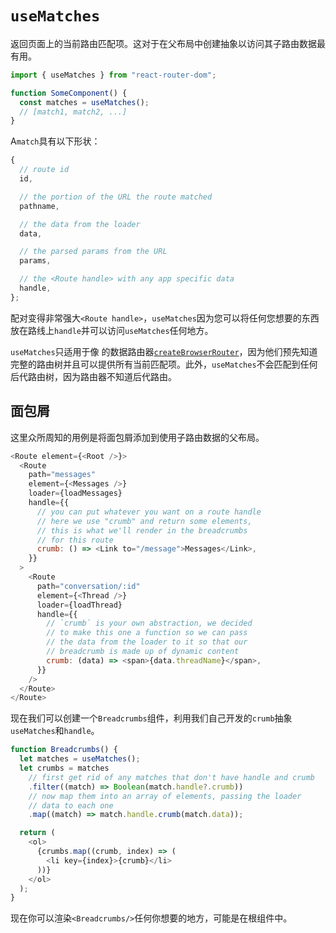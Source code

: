# `useMatches`

返回页面上的当前路由匹配项。这对于在父布局中创建抽象以访问其子路由数据最有用。

```javascript
import { useMatches } from "react-router-dom";

function SomeComponent() {
  const matches = useMatches();
  // [match1, match2, ...]
}
```

A`match`具有以下形状：

```javascript
{
  // route id
  id,

  // the portion of the URL the route matched
  pathname,

  // the data from the loader
  data,

  // the parsed params from the URL
  params,

  // the <Route handle> with any app specific data
  handle,
};
```

配对变得非常强大`<Route handle>`，`useMatches`因为您可以将任何您想要的东西放在路线上`handle`并可以访问`useMatches`任何地方。

`useMatches`只适用于像 的数据路由器[`createBrowserRouter`](https://reactrouter.com/en/main/routers/create-browser-router)，因为他们预先知道完整的路由树并且可以提供所有当前匹配项。此外，`useMatches`不会匹配到任何后代路由树，因为路由器不知道后代路由。

## 面包屑

这里众所周知的用例是将面包屑添加到使用子路由数据的父布局。

```javascript
<Route element={<Root />}>
  <Route
    path="messages"
    element={<Messages />}
    loader={loadMessages}
    handle={{
      // you can put whatever you want on a route handle
      // here we use "crumb" and return some elements,
      // this is what we'll render in the breadcrumbs
      // for this route
      crumb: () => <Link to="/message">Messages</Link>,
    }}
  >
    <Route
      path="conversation/:id"
      element={<Thread />}
      loader={loadThread}
      handle={{
        // `crumb` is your own abstraction, we decided
        // to make this one a function so we can pass
        // the data from the loader to it so that our
        // breadcrumb is made up of dynamic content
        crumb: (data) => <span>{data.threadName}</span>,
      }}
    />
  </Route>
</Route>
```

现在我们可以创建一个`Breadcrumbs`组件，利用我们自己开发的`crumb`抽象`useMatches`和`handle`。

```javascript
function Breadcrumbs() {
  let matches = useMatches();
  let crumbs = matches
    // first get rid of any matches that don't have handle and crumb
    .filter((match) => Boolean(match.handle?.crumb))
    // now map them into an array of elements, passing the loader
    // data to each one
    .map((match) => match.handle.crumb(match.data));

  return (
    <ol>
      {crumbs.map((crumb, index) => (
        <li key={index}>{crumb}</li>
      ))}
    </ol>
  );
}
```

现在你可以渲染`<Breadcrumbs/>`任何你想要的地方，可能是在根组件中。